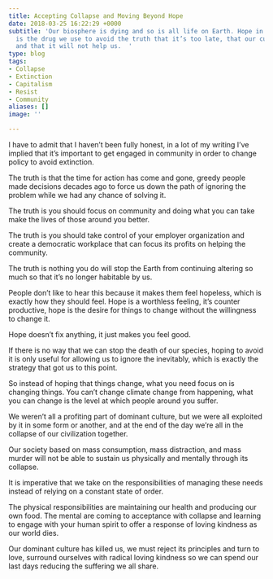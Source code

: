 ```yaml
---
title: Accepting Collapse and Moving Beyond Hope
date: 2018-03-25 16:22:29 +0000
subtitle: 'Our biosphere is dying and so is all life on Earth. Hope in “a solution”
  is the drug we use to avoid the truth that it’s too late, that our culture is responsible,
  and that it will not help us.  '
type: blog
tags:
- Collapse
- Extinction
- Capitalism
- Resist
- Community
aliases: []
image: ''

---
```

I have to admit that I haven’t been fully honest, in a lot of my writing I’ve implied that it’s important to get engaged in community in order to change policy to avoid extinction.

The truth is that the time for action has come and gone, greedy people made decisions decades ago to force us down the path of ignoring the problem while we had any chance of solving it.

The truth is you should focus on community and doing what you can take make the lives of those around you better.

The truth is you should take control of your employer organization and create a democratic workplace that can focus its profits on helping the community.

The truth is nothing you do will stop the Earth from continuing altering so much so that it’s no longer habitable by us.

People don’t like to hear this because it makes them feel hopeless, which is exactly how they should feel. Hope is a worthless feeling, it’s counter productive, hope is the desire for things to change without the willingness to change it.

Hope doesn’t fix anything, it just makes you feel good.

If there is no way that we can stop the death of our species, hoping to avoid it is only useful for allowing us to ignore the inevitably, which is exactly the strategy that got us to this point.

So instead of hoping that things change, what you need focus on is changing things. You can’t change climate change from happening, what you can change is the level at which people around you suffer.

We weren’t all a profiting part of dominant culture, but we were all exploited by it in some form or another, and at the end of the day we’re all in the collapse of our civilization together.

Our society based on mass consumption, mass distraction, and mass murder will not be able to sustain us physically and mentally through its collapse.

It is imperative that we take on the responsibilities of managing these needs instead of relying on a constant state of order.

The physical responsibilities are maintaining our health and producing our own food. The mental are coming to acceptance with collapse and learning to engage with your human spirit to offer a response of loving kindness as our world dies.

Our dominant culture has killed us, we must reject its principles and turn to love, surround ourselves with radical loving kindness so we can spend our last days reducing the suffering we all share.
